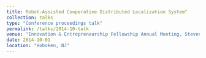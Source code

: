 ```yaml
---
title: Robot-Assisted Cooperative Distributed Localization System"
collection: talks
type: "Conference proceedings talk"
permalink: /talks/2014-10-talk
venue: "Innovation & Entrepreneurship Fellowship Annual Meeting, Stevens Institute of Technology"
date: 2014-10-01
location: "Hoboken, NJ"
---
```

